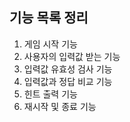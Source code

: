 ## 기능 목록 정리 

1. 게임 시작 기능
2. 사용자의 입력값 받는 기능 
3. 입력값 유효성 검사 기능
4. 입력값과 정답 비교 기능
5. 힌트 출력 기능
6. 재시작 및 종료 기능 
